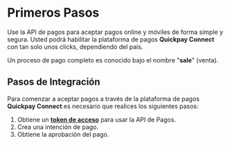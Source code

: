 # Primeros Pasos
Use la API de pagos para aceptar pagos online y móviles de forma simple y segura. 
Usted podrá habilitar la plataforma de pagos **Quickpay Connect** con tan solo unos clicks, dependiendo del país. 

Un proceso de pago completo es conocido bajo el nombre "**sale**" (venta).

## Pasos de Integración
Para comenzar a aceptar pagos a través de la plataforma de pagos **Quickpay Connect** es necesario que realices los siguientes pasos: 


1. Obtiene un **[token de acceso](get-access-token.md)** para usar la API de Pagos.
2. Crea una intención de pago.
3. Obtiene la aprobación del pago.